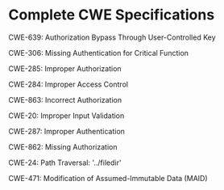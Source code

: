 

# Complete CWE Specifications

CWE-639: Authorization Bypass Through User-Controlled Key

CWE-306: Missing Authentication for Critical Function

CWE-285: Improper Authorization

CWE-284: Improper Access Control

CWE-863: Incorrect Authorization

CWE-20: Improper Input Validation

CWE-287: Improper Authentication

CWE-862: Missing Authorization

CWE-24: Path Traversal: '../filedir'

CWE-471: Modification of Assumed-Immutable Data (MAID)